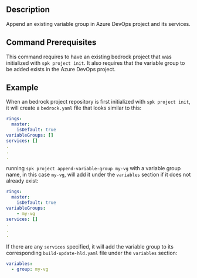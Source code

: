 ## Description

Append an existing variable group in Azure DevOps project and its services.

## Command Prerequisites

This command requires to have an existing bedrock project that was initialized
with `spk project init`. It also requires that the variable group to be added
exists in the Azure DevOps project.

## Example

When an bedrock project repository is first initialized with `spk project init`,
it will create a `bedrock.yaml` file that looks similar to this:

```yaml
rings:
  master:
    isDefault: true
variableGroups: []
services: []
.
.
.
```

running `spk project append-variable-group my-vg` with a variable group name, in
this case `my-vg`, will add it under the `variables` section if it does not
already exist:

```yaml
rings:
  master:
    isDefault: true
variableGroups:
    - my-vg
services: []
.
.
.
```

If there are any `services` specified, it will add the variable group to its
corresponding `build-update-hld.yaml` file under the `variables` section:

```yaml
variables:
  - group: my-vg
```
